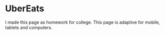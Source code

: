 # UberEats

I made this page as homework for college. This page is adaptive for mobile, tablets and computers.
